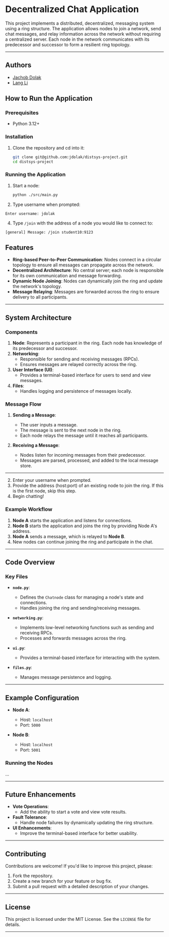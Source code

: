 # Decentralized Chat Application

This project implements a distributed, decentralized, messaging system using a ring structure. The application allows nodes to join a network, send chat messages, and relay information across the network without requiring a centralized server. Each node in the network communicates with its predecessor and successor to form a resilient ring topology.

---
## Authors
- [Jachob Dolak](https://github.com/jdolak/)
- [Lang Li](https://github.com/easyrider11)

## How to Run the Application

### Prerequisites

- Python 3.12+

### Installation

1. Clone the repository and cd into it:
   ```bash
   git clone git@github.com:jdolak/distsys-project.git
   cd distsys-project
   ```

### Running the Application

1. Start a node:
   ```bash
   python ./src/main.py
   ```
2. Type username when prompted:
```
Enter username: jdolak
```
4. Type `/join` with the address of a node you would like to connect to:
```
[general] Message: /join student10:9123
```

## Features

- **Ring-based Peer-to-Peer Communication**: Nodes connect in a circular topology to ensure all messages can propagate across the network.
- **Decentralized Architecture**: No central server; each node is responsible for its own communication and message forwarding.
- **Dynamic Node Joining**: Nodes can dynamically join the ring and update the network's topology.
- **Message Relaying**: Messages are forwarded across the ring to ensure delivery to all participants.

---

## System Architecture

### Components

1. **Node**: Represents a participant in the ring. Each node has knowledge of its predecessor and successor.
2. **Networking**:
   - Responsible for sending and receiving messages (RPCs).
   - Ensures messages are relayed correctly across the ring.
3. **User Interface (UI)**:
   - Provides a terminal-based interface for users to send and view messages.
4. **Files**:
   - Handles logging and persistence of messages locally.

### Message Flow

1. **Sending a Message**:
   - The user inputs a message.
   - The message is sent to the next node in the ring.
   - Each node relays the message until it reaches all participants.

2. **Receiving a Message**:
   - Nodes listen for incoming messages from their predecessor.
   - Messages are parsed, processed, and added to the local message store.

---


2. Enter your username when prompted.
3. Provide the address (host:port) of an existing node to join the ring. If this is the first node, skip this step.
4. Begin chatting!

### Example Workflow

1. **Node A** starts the application and listens for connections.
2. **Node B** starts the application and joins the ring by providing Node A's address.
3. **Node A** sends a message, which is relayed to **Node B**.
4. New nodes can continue joining the ring and participate in the chat.

---

## Code Overview

### Key Files

- **`node.py`**:
  - Defines the `Chatnode` class for managing a node's state and connections.
  - Handles joining the ring and sending/receiving messages.

- **`networking.py`**:
  - Implements low-level networking functions such as sending and receiving RPCs.
  - Processes and forwards messages across the ring.

- **`ui.py`**:
  - Provides a terminal-based interface for interacting with the system.

- **`files.py`**:
  - Manages message persistence and logging.

---

## Example Configuration

- **Node A**:
  - Host: `localhost`
  - Port: `5000`

- **Node B**:
  - Host: `localhost`
  - Port: `5001`

### Running the Nodes

...

---

## Future Enhancements

- **Vote Operations**:
  - Add the ability to start a vote and view vote results.
- **Fault Tolerance**:
  - Handle node failures by dynamically updating the ring structure.
- **UI Enhancements**:
  - Improve the terminal-based interface for better usability.

---

## Contributing

Contributions are welcome! If you'd like to improve this project, please:

1. Fork the repository.
2. Create a new branch for your feature or bug fix.
3. Submit a pull request with a detailed description of your changes.

---

## License

This project is licensed under the MIT License. See the `LICENSE` file for details.

---

